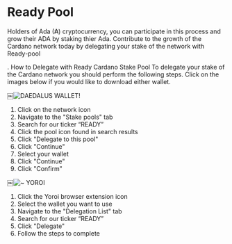 #                                             Ready Pool
Holders of Ada (₳) cryptocurrency, you can participate in this process and grow their ADA by staking thier Ada.
Contribute to the growth of the Cardano network today by delegating your stake of the network with Ready-pool



.               How to Delegate with Ready Cardano Stake Pool
To delegate your stake of the Cardano network you should perform the following steps.
Click on the images below if you would like to download either wallet.

￼![DAEDALUS WALLET](https://user-images.githubusercontent.com/88410488/128254622-9651167f-331e-4da3-8672-275a5452ff8b.jpg)!

1. Click on the network icon
2. Navigate to the "Stake pools" tab
3. Search for our ticker “READY”
4. Click the pool icon found in search results
5. Click "Delegate to this pool"
6. Click "Continue"
7. Select your wallet
8. Click "Continue"
9. Click "Confirm"

￼![~ YOROI](https://user-images.githubusercontent.com/88410488/128254747-cb97378e-0006-4041-a2e7-813eb423f903.jpg)

1. Click the Yoroi browser extension icon
2. Select the wallet you want to use
3. Navigate to the "Delegation List" tab
4. Search for our ticker “READY”
5. Click "Delegate"
6. Follow the steps to complete

